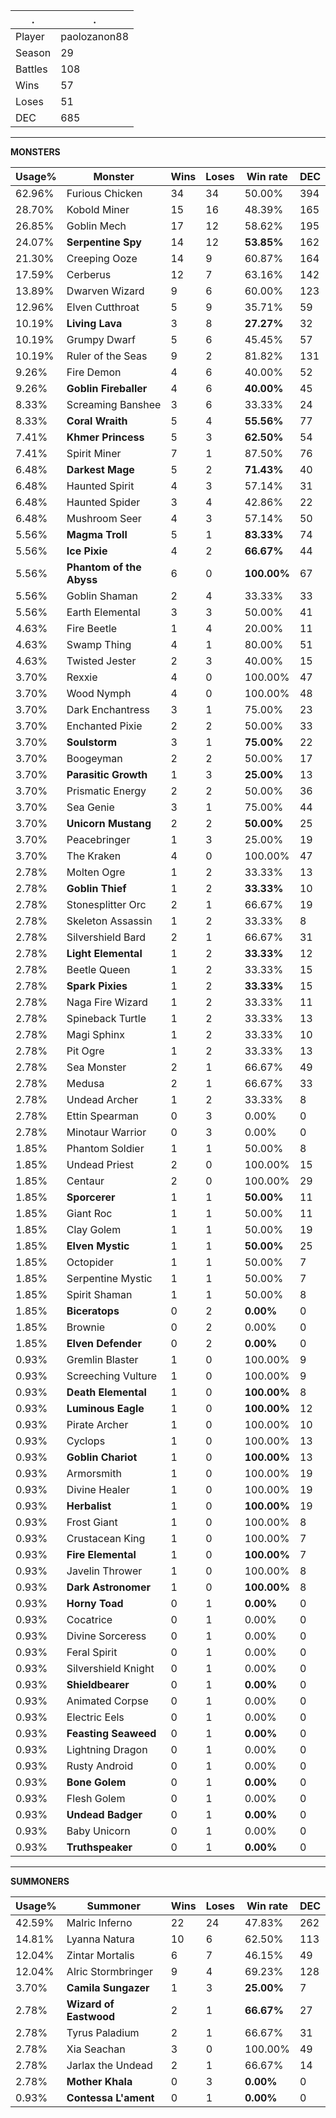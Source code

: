.|.
|-|-
Player|paolozanon88
Season|29
Battles|108
Wins|57
Loses|51
DEC|685

---
**MONSTERS**

Usage%|Monster|Wins|Loses|Win rate|DEC|
-|-|-|-|-|-|
62.96%|Furious Chicken|34|34|50.00%|394|
28.70%|Kobold Miner|15|16|48.39%|165|
26.85%|Goblin Mech|17|12|58.62%|195|
24.07%|**Serpentine Spy**|14|12|**53.85%**|162|
21.30%|Creeping Ooze|14|9|60.87%|164|
17.59%|Cerberus|12|7|63.16%|142|
13.89%|Dwarven Wizard|9|6|60.00%|123|
12.96%|Elven Cutthroat|5|9|35.71%|59|
10.19%|**Living Lava**|3|8|**27.27%**|32|
10.19%|Grumpy Dwarf|5|6|45.45%|57|
10.19%|Ruler of the Seas|9|2|81.82%|131|
9.26%|Fire Demon|4|6|40.00%|52|
9.26%|**Goblin Fireballer**|4|6|**40.00%**|45|
8.33%|Screaming Banshee|3|6|33.33%|24|
8.33%|**Coral Wraith**|5|4|**55.56%**|77|
7.41%|**Khmer Princess**|5|3|**62.50%**|54|
7.41%|Spirit Miner|7|1|87.50%|76|
6.48%|**Darkest Mage**|5|2|**71.43%**|40|
6.48%|Haunted Spirit|4|3|57.14%|31|
6.48%|Haunted Spider|3|4|42.86%|22|
6.48%|Mushroom Seer|4|3|57.14%|50|
5.56%|**Magma Troll**|5|1|**83.33%**|74|
5.56%|**Ice Pixie**|4|2|**66.67%**|44|
5.56%|**Phantom of the Abyss**|6|0|**100.00%**|67|
5.56%|Goblin Shaman|2|4|33.33%|33|
5.56%|Earth Elemental|3|3|50.00%|41|
4.63%|Fire Beetle|1|4|20.00%|11|
4.63%|Swamp Thing|4|1|80.00%|51|
4.63%|Twisted Jester|2|3|40.00%|15|
3.70%|Rexxie|4|0|100.00%|47|
3.70%|Wood Nymph|4|0|100.00%|48|
3.70%|Dark Enchantress|3|1|75.00%|23|
3.70%|Enchanted Pixie|2|2|50.00%|33|
3.70%|**Soulstorm**|3|1|**75.00%**|22|
3.70%|Boogeyman|2|2|50.00%|17|
3.70%|**Parasitic Growth**|1|3|**25.00%**|13|
3.70%|Prismatic Energy|2|2|50.00%|36|
3.70%|Sea Genie|3|1|75.00%|44|
3.70%|**Unicorn Mustang**|2|2|**50.00%**|25|
3.70%|Peacebringer|1|3|25.00%|19|
3.70%|The Kraken|4|0|100.00%|47|
2.78%|Molten Ogre|1|2|33.33%|13|
2.78%|**Goblin Thief**|1|2|**33.33%**|10|
2.78%|Stonesplitter Orc|2|1|66.67%|19|
2.78%|Skeleton Assassin|1|2|33.33%|8|
2.78%|Silvershield Bard|2|1|66.67%|31|
2.78%|**Light Elemental**|1|2|**33.33%**|12|
2.78%|Beetle Queen|1|2|33.33%|15|
2.78%|**Spark Pixies**|1|2|**33.33%**|15|
2.78%|Naga Fire Wizard|1|2|33.33%|11|
2.78%|Spineback Turtle|1|2|33.33%|13|
2.78%|Magi Sphinx|1|2|33.33%|10|
2.78%|Pit Ogre|1|2|33.33%|13|
2.78%|Sea Monster|2|1|66.67%|49|
2.78%|Medusa|2|1|66.67%|33|
2.78%|Undead Archer|1|2|33.33%|8|
2.78%|Ettin Spearman|0|3|0.00%|0|
2.78%|Minotaur Warrior|0|3|0.00%|0|
1.85%|Phantom Soldier|1|1|50.00%|8|
1.85%|Undead Priest|2|0|100.00%|15|
1.85%|Centaur|2|0|100.00%|29|
1.85%|**Sporcerer**|1|1|**50.00%**|11|
1.85%|Giant Roc|1|1|50.00%|11|
1.85%|Clay Golem|1|1|50.00%|19|
1.85%|**Elven Mystic**|1|1|**50.00%**|25|
1.85%|Octopider|1|1|50.00%|7|
1.85%|Serpentine Mystic|1|1|50.00%|7|
1.85%|Spirit Shaman|1|1|50.00%|8|
1.85%|**Biceratops**|0|2|**0.00%**|0|
1.85%|Brownie|0|2|0.00%|0|
1.85%|**Elven Defender**|0|2|**0.00%**|0|
0.93%|Gremlin Blaster|1|0|100.00%|9|
0.93%|Screeching Vulture|1|0|100.00%|9|
0.93%|**Death Elemental**|1|0|**100.00%**|8|
0.93%|**Luminous Eagle**|1|0|**100.00%**|12|
0.93%|Pirate Archer|1|0|100.00%|10|
0.93%|Cyclops|1|0|100.00%|13|
0.93%|**Goblin Chariot**|1|0|**100.00%**|13|
0.93%|Armorsmith|1|0|100.00%|19|
0.93%|Divine Healer|1|0|100.00%|19|
0.93%|**Herbalist**|1|0|**100.00%**|19|
0.93%|Frost Giant|1|0|100.00%|8|
0.93%|Crustacean King|1|0|100.00%|7|
0.93%|**Fire Elemental**|1|0|**100.00%**|7|
0.93%|Javelin Thrower|1|0|100.00%|8|
0.93%|**Dark Astronomer**|1|0|**100.00%**|8|
0.93%|**Horny Toad**|0|1|**0.00%**|0|
0.93%|Cocatrice|0|1|0.00%|0|
0.93%|Divine Sorceress|0|1|0.00%|0|
0.93%|Feral Spirit|0|1|0.00%|0|
0.93%|Silvershield Knight|0|1|0.00%|0|
0.93%|**Shieldbearer**|0|1|**0.00%**|0|
0.93%|Animated Corpse|0|1|0.00%|0|
0.93%|Electric Eels|0|1|0.00%|0|
0.93%|**Feasting Seaweed**|0|1|**0.00%**|0|
0.93%|Lightning Dragon|0|1|0.00%|0|
0.93%|Rusty Android|0|1|0.00%|0|
0.93%|**Bone Golem**|0|1|**0.00%**|0|
0.93%|Flesh Golem|0|1|0.00%|0|
0.93%|**Undead Badger**|0|1|**0.00%**|0|
0.93%|Baby Unicorn|0|1|0.00%|0|
0.93%|**Truthspeaker**|0|1|**0.00%**|0|

---
**SUMMONERS**

Usage%|Summoner|Wins|Loses|Win rate|DEC|
-|-|-|-|-|-|
42.59%|Malric Inferno|22|24|47.83%|262|
14.81%|Lyanna Natura|10|6|62.50%|113|
12.04%|Zintar Mortalis|6|7|46.15%|49|
12.04%|Alric Stormbringer|9|4|69.23%|128|
3.70%|**Camila Sungazer**|1|3|**25.00%**|7|
2.78%|**Wizard of Eastwood**|2|1|**66.67%**|27|
2.78%|Tyrus Paladium|2|1|66.67%|31|
2.78%|Xia Seachan|3|0|100.00%|49|
2.78%|Jarlax the Undead|2|1|66.67%|14|
2.78%|**Mother Khala**|0|3|**0.00%**|0|
0.93%|**Contessa L'ament**|0|1|**0.00%**|0|

